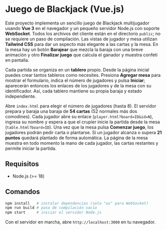 # Juego de Blackjack (Vue.js)

Este proyecto implementa un sencillo juego de Blackjack multijugador usando **Vue 3** en el navegador y un pequeño servidor Node.js con soporte **WebSocket**. Todos los archivos del cliente están en el directorio `public`; no se requiere un paso de compilación.
Las vistas de jugador y mesa utilizan **Tailwind CSS** para dar un aspecto más elegante a las cartas y la mesa. En la mesa hay un botón **Barajear** que mezcla la baraja con una breve animación y otro **Finalizar juego** que calcula el ganador y muestra confeti en pantalla.

Cada partida se organiza en un **tablero** propio. Desde la página inicial puedes crear tantos tableros como necesites. Presiona **Agregar mesa** para mostrar el formulario, indica el número de jugadores y pulsa **Iniciar**; aparecerán entonces los enlaces de los jugadores y de la mesa con su identificador. Así, cada tablero mantiene su propia baraja y estado independiente.

Abre `index.html` para elegir el número de jugadores (hasta 8). El servidor prepara y baraja una baraja de **54 cartas** (52 normales más dos comodines). Cada jugador abre su enlace (`player.html?board=ID&id=N`), ingresa su nombre y espera a que el crupier inicie la partida desde la mesa (`table.html?board=ID`). Una vez que la mesa pulsa **Comenzar juego**, los jugadores podrán pedir carta o plantarse. Si un jugador alcanza o supera **21 puntos** quedará plantado de forma automática. La página de la mesa muestra en todo momento la mano de cada jugador, las cartas restantes y permite iniciar la partida.

## Requisitos

- Node.js (>= 18)

## Comandos

```bash
npm install   # instalar dependencias (solo "ws" para WebSocket)
npm run build # paso de compilación vacío
npm start     # iniciar el servidor Node.js
```

Con el servidor en marcha, abre `http://localhost:3000` en tu navegador.
